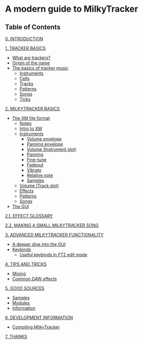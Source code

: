 # A modern guide to MilkyTracker

## Table of Contents

[0. INTRODUCTION](./docs/intro.md)

[1. TRACKER BASICS](./docs/trackerBasics.md)
- [What are trackers?](./docs/trackerBasics.md#what-are-trackers)
- [Origin of the name](./docs/trackerBasics.md#origin-of-the-name)
- [The basics of tracker music](./docs/trackerBasics.md#the-basics-of-tracker-music)
	- [Instruments](./docs/trackerBasics.md#instruments)
	- [Cells](./docs/trackerBasics.md#cells)
	- [Tracks](./docs/trackerBasics.md#tracks)
	- [Patterns](./docs/trackerBasics.md#patterns)
	- [Songs](./docs/trackerBasics.md#songs)
	- [Ticks](./docs/trackerBasics.md#ticks)

[2. MILKYTRACKER BASICS](./docs/mtBasics.md)
- [The XM file format](./docs/mtBasics.md/#the-xm-file-format)
	- [Notes](./docs/mtBasics.md/#notes)
	- [Intro to XM](./docs/mtBasics.md#intro-to-xm)
	- [Instruments](./docs/mtBasics.md#instruments)
		- [Volume envelope](./docs/mtBasics.md#volume-envelope)
		- [Panning envelope](./docs/mtBasics.md#panning-envelope)
		- [Volume (Instrument slot)](./docs/mtBasics.md#volume-instrument-slot)
		- [Panning](./docs/mtBasics.md#panning)
		- [Fine-tune](./docs/mtBasics.md#fine-tune)
		- [Fadeout](./docs/mtBasics.md#fadeout)
		- [Vibrato](./docs/mtBasics.md#vibrato)
		- [Relative note](./docs/mtBasics.md#relative-note)
		- [Samples](./docs/mtBasics.md#samples)
	- [Volume (Track slot)](./docs/mtBasics.md#volume-track-slot)
	- [Effects](./docs/mtBasics.md#effects)
	- [Patterns](./docs/mtBasics.md#patterns)
	- [Songs](./docs/mtBasics.md#songs)
- [The GUI](./docs/mtBasics.md#the-gui)

[2.1. EFFECT GLOSSARY](./docs/mtBasics.md#effect-glossary)

[2.2. MAKING A SMALL MILKYTRACKER SONG]()

[3. ADVANCED MILKYTRACKER FUNCTIONALITY]()
- [A deeper dive into the GUI]()
- [Keybinds]()
	- [Useful keybinds in FT2 edit mode]()

[4. TIPS AND TRICKS]()
- [Mixing]()
- [Common DAW effects]()

[5. GOOD SOURCES]()
- [Samples]()
- [Modules]()
- [Information]()

[6. DEVELOPMENT INFORMATION]()
- [Compiling MilkyTracker]()

[7. THANKS](./docs/thanks.md)
